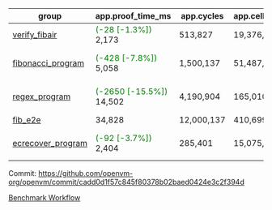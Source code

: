 | group | app.proof_time_ms | app.cycles | app.cells_used | leaf.proof_time_ms | leaf.cycles | leaf.cells_used |
| -- | -- | -- | -- | -- | -- | -- |
| [verify_fibair](https://github.com/openvm-org/openvm/blob/benchmark-results/benchmarks-pr/1287/verify_fibair-cadd0d1f57c845f80378b02baed0424e3c2f394d.md) |<span style='color: green'>(-28 [-1.3%])</span> 2,173 |  513,827 |  19,376,791 |- | - | - |
| [fibonacci_program](https://github.com/openvm-org/openvm/blob/benchmark-results/benchmarks-pr/1287/fibonacci-cadd0d1f57c845f80378b02baed0424e3c2f394d.md) |<span style='color: green'>(-428 [-7.8%])</span> 5,058 |  1,500,137 |  51,487,838 |<span style='color: red'>(+150 [+2.2%])</span> 7,027 | <span style='color: green'>(-17622 [-1.0%])</span> 1,815,015 | <span style='color: green'>(-1004674 [-1.4%])</span> 69,687,067 |
| [regex_program](https://github.com/openvm-org/openvm/blob/benchmark-results/benchmarks-pr/1287/regex-cadd0d1f57c845f80378b02baed0424e3c2f394d.md) |<span style='color: green'>(-2650 [-15.5%])</span> 14,502 |  4,190,904 |  165,010,909 |<span style='color: green'>(-190 [-1.3%])</span> 14,996 | <span style='color: green'>(-68907 [-2.3%])</span> 2,958,792 | <span style='color: green'>(-4049234 [-2.8%])</span> 138,144,289 |
| [fib_e2e](https://github.com/openvm-org/openvm/blob/benchmark-results/benchmarks-pr/1287/fib_e2e-cadd0d1f57c845f80378b02baed0424e3c2f394d.md) | 34,828 |  12,000,137 |  410,699,582 | 47,918 |  11,368,353 |  432,520,247 |
| [ecrecover_program](https://github.com/openvm-org/openvm/blob/benchmark-results/benchmarks-pr/1287/ecrecover-cadd0d1f57c845f80378b02baed0424e3c2f394d.md) |<span style='color: green'>(-92 [-3.7%])</span> 2,404 |  285,401 |  15,075,033 |<span style='color: green'>(-894 [-4.6%])</span> 18,681 | <span style='color: green'>(-67002 [-1.6%])</span> 4,097,903 | <span style='color: green'>(-3899710 [-1.9%])</span> 199,651,537 |


Commit: https://github.com/openvm-org/openvm/commit/cadd0d1f57c845f80378b02baed0424e3c2f394d

[Benchmark Workflow](https://github.com/openvm-org/openvm/actions/runs/12968961704)

